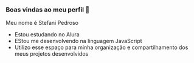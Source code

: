 ### Boas vindas ao meu perfil 💙

Meu nome é Stefani Pedroso

- Estou estudando no Alura
- EStou me desenvolvendo na linguagem JavaScript
- Utilizo esse espaço para minha organização e compartilhamento dos meus projetos desenvolvidos
